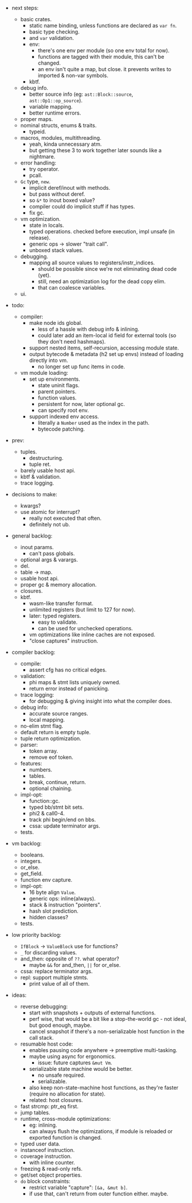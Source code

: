 
- next steps:
    - basic crates.
        - static name binding, unless functions are declared as `var fn`.
        - basic type checking.
        - and `var` validation.
        - env:
            - there's one env per module (so one env total for now).
            - functions are tagged with their module, this can't be changed.
            - an env isn't quite a map, but close. it prevents writes to imported & non-var symbols.
        - kbtf.
    - debug info.
        - better source info (eg: `ast::Block::source`, `ast::Op1::op_source`).
        - variable mapping.
        - better runtime errors.
    - proper maps.
    - nominal structs, enums & traits.
        - typeid.
    - macros, modules, multithreading.
        - yeah, kinda unnecessary atm.
        - but getting these 3 to work together later sounds like a nightmare.
    - error handling:
        - try operator.
        - pcall.
    - `Gc` type, `new`.
        - implicit deref/inout with methods.
        - but pass without deref.
        - so `&*` to inout boxed value?
        - compiler could do implicit stuff if has types.
        - fix gc.
    - vm optimization.
        - state in locals.
        - typed operations. checked before execution, impl unsafe (in release).
        - generic ops -> slower "trait call".
        - unboxed stack values.
    - debugging.
        - mapping all source values to registers/instr_indices.
            - should be possible since we're not eliminating dead code (yet).
            - still, need an optimization log for the dead copy elim.
            - that can coalesce variables.
    - ui.


- todo:
    - compiler:
        - make node ids global.
            - less of a hassle with debug info & inlining.
            - could later add an item-local id field for external tools (so they don't need hashmaps).
        - support nested items, self-recursion, accessing module state.
        - output bytecode & metadata (h2 set up envs) instead of loading directly into vm.
            - no longer set up func items in code.
    - vm module loading:
        - set up environments.
            - state uninit flags.
            - parent pointers.
            - function values.
            - persistent for now, later optional gc.
            - can specify root env.
        - support indexed env access.
            - literally a `Number` used as the index in the path.
            - bytecode patching.

- prev:
    - tuples.
        - destructuring.
        - tuple ret.
    - barely usable host api.
    - kbtf & validation.
    - trace logging.

- decisions to make:
    - kwargs?
    - use atomic for interrupt?
        - really not executed that often.
        - definitely not ub.

- general backlog:
    - inout params.
        - can't pass globals.
    - optional args & varargs.
    - del.
    - table -> map.
    - usable host api.
    - proper gc & memory allocation.
    - closures.
    - kbtf.
        - wasm-like transfer format.
        - unlimited registers (but limit to 127 for now).
        - later: typed registers.
            - easy to validate.
            - can be used for unchecked operations.
        - vm optimizations like inline caches are not exposed.
        - "close captures" instruction.

- compiler backlog:
    - compile:
        - assert cfg has no critical edges.
    - validation:
        - phi maps & stmt lists uniquely owned.
        - return error instead of panicking.
    - trace logging:
        - for debugging & giving insight into what the compiler does.
    - debug info:
        - accurate source ranges.
        - local mapping.
    - no-elim stmt flag.
    - default return is empty tuple.
    - tuple return optimization.
    - parser:
        - token array.
        - remove eof token.
    - features:
        - numbers.
        - tables.
        - break, continue, return.
        - optional chaining.
    - impl-opt:
        - function::gc.
        - typed bb/stmt bit sets.
        - phi2 & call0-4.
        - track phi begin/end on bbs.
        - cssa: update terminator args.
    - tests.


- vm backlog:
    - booleans.
    - integers.
    - or_else.
    - get_field.
    - function env capture.
    - impl-opt:
        - 16 byte align `Value`.
        - generic ops: inline(always).
        - stack & instruction "pointers".
        - hash slot prediction.
        - hidden classes?
    - tests.

- low priority backlog:
    - `IfBlock` -> `ValueBlock` use for functions?
    - `_` for discarding values.
    - and_then: opposite of `??`. what operator?
        - maybe `&&` for and_then, `||` for or_else.
    - cssa: replace terminator args.
    - repl: support multiple stmts.
        - print value of all of them.

- ideas:
    - reverse debugging:
        - start with snapshots + outputs of external functions.
        - perf wise, that would be a bit like a stop-the-world gc - not ideal, but good enough, maybe.
        - cancel snapshot if there's a non-serializable host function in the call stack.
    - resumable host code:
        - enables pausing code anywhere -> preemptive multi-tasking.
        - maybe using async for ergonomics.
            - issue: future captures `&mut Vm`.
        - serializable state machine would be better.
            - no unsafe required.
            - serializable.
        - also keep non-state-machine host functions, as they're faster (require no allocation for state).
        - related: host closures.
    - fast strcmp: ptr_eq first.
    - jump tables.
    - runtime, cross-module optimizations:
        - eg: inlining.
        - can always flush the optimizations, if module is reloaded or exported function is changed.
    - typed user data.
    - instanceof instruction.
    - coverage instruction.
        - with inline counter.
    - freezing & read-only refs.
    - get/set object properties.
    - `do` block constraints:
        - restrict variable "capture": `[&a, &mut b]`.
        - if use that, can't return from outer function either. maybe.


